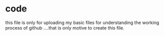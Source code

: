 # code
this file is only for uploading my basic files for understanding the working process of github ....that is only motive to create this file.
